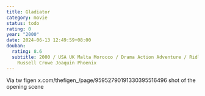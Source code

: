 ```yaml
---
title: Gladiator
category: movie
status: todo
rating: 0
year: "2000"
date: 2024-06-13 12:49:59+08:00
douban:
  rating: 8.6
  subtitle: 2000 / USA UK Malta Morocco / Drama Action Adventure / Ridley Scott /
    Russell Crowe Joaquin Phoenix
---
```


Via tw figen x.com/thefigen_/page/95952790191330395516496 shot of the opening scene
